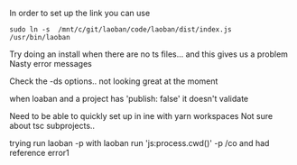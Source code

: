 
In order to set up the link you can use
```
sudo ln -s  /mnt/c/git/laoban/code/laoban/dist/index.js /usr/bin/laoban
```


Try doing an install when there are no ts files... and this gives us a problem
Nasty error messages


Check the -ds options.. not looking great at the moment

when loaban and a project has 'publish: false' it doesn't validate


Need to be able to quickly set up in ine with yarn workspaces
Not sure about tsc subprojects..


trying run laoban -p with laoban run 'js:process.cwd()' -p /co
and had reference error1